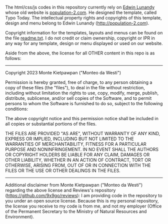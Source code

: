 The html/css/js codes in this repository currently rely on [Edwin Lunandy](https://github.com/populationtwo?tab=repositories) whose old website is [population-2.com](http://population-2.com/). He designed the template, called Typo Today. The intellectual property rights and copyrights of this template, design and menu belong to Edwin Lunandy (http://population-2.com).

Copyright information for the templates, layouts and menus can be found on the file [readme.txt](/readme.text). I do not credit or claim ownership, copyright or IPR in any way for any template, design or menu displayed or used on our website.


Aside from the above, the license for all OTHER content in this repo is as follows:

----------------------------------------

Copyright 2023 Monte Kietpawpan ("Monteo da Westi") 

Permission is hereby granted, free of charge, to any person obtaining a copy of these files (the "files"), 
to deal in the file without restriction, including without limitation the rights to use, copy, modify, 
merge, publish, distribute, sublicense, and/or sell copies of the Software, and to permit persons to 
whom the Software is furnished to do so, subject to the following conditions:

The above copyright notice and this permission notice shall be included in all copies or
substantial portions of the files.

THE FILES ARE PROVIDED "AS ARE", WITHOUT WARRANTY OF ANY KIND, EXPRESS OR IMPLIED, INCLUDING BUT
NOT LIMITED TO THE WARRANTIES OF MERCHANTABILITY, FITNESS FOR A PARTICULAR PURPOSE AND
NONINFRINGEMENT. IN NO EVENT SHALL THE AUTHORS OR COPYRIGHT HOLDERS BE LIABLE FOR ANY CLAIM,
DAMAGES OR OTHER LIABILITY, WHETHER IN AN ACTION OF CONTRACT, TORT OR OTHERWISE, ARISING FROM,
OUT OF OR IN CONNECTION WITH THE FILES OR THE USE OR OTHER DEALINGS IN THE FILES.

----------------------------------------

Additional disclaimer from Monte Kietpawpan ("Monteo da Westi") regarding the above license and Reviews's
repository (https://github.com/9x9go/reviews):
I am providing code in the repository to you under an open source license. Because this is my
personal repository, the license you receive to my code is from me, and not my employer 
(Office of the Permanent Secretary to the Ministry of Natural Resources and Environment).
